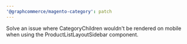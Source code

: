 ```yaml
---
'@graphcommerce/magento-category': patch
---
```


Solve an issue where CategoryChildren wouldn't be rendered on mobile when using the ProductListLayoutSidebar component.
